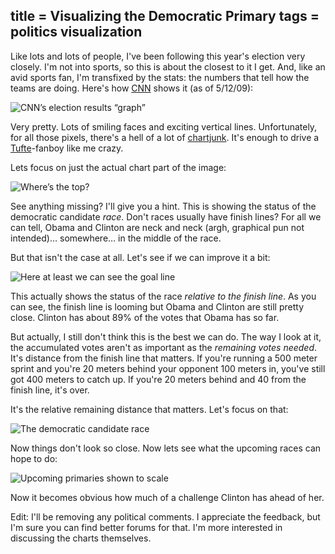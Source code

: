 title = Visualizing the Democratic Primary
tags = politics visualization
---
Like lots and lots of people, I've been following this year's election very
closely. I'm not into sports, so this is about the closest to it I get. And,
like an avid sports fan, I'm transfixed by the stats: the numbers that tell
how the teams are doing. Here's how [CNN](http://www.cnn.com/ELECTION/2008/) shows it (as of 5/12/09):


![CNN’s election results “graph”](http://journal.stuffwithstuff.com/wp-content/uploads/2008/05/cnn.png)


Very pretty. Lots of smiling faces and exciting vertical lines. Unfortunately,
for all those pixels, there's a hell of a lot of [chartjunk](http://en.wikipedia.org/wiki/Chartjunk). It's enough
to drive a [Tufte](http://www.edwardtufte.com/tufte/newet)-fanboy like me crazy.


Lets focus on just the actual chart part of the image:

![Where’s the top?](http://journal.stuffwithstuff.com/wp-content/uploads/2008/05/cnn-bars.png)


See anything missing? I'll give you a hint. This is showing the status of the
democratic candidate _race_. Don't races usually have finish lines? For all we
can tell, Obama and Clinton are neck and neck (argh, graphical pun not
intended)… somewhere… in the middle of the race.

But that isn't the case at all. Let's see if we can improve it a bit:

![Here at least we can see the goal line](http://journal.stuffwithstuff.com/wp-content/uploads/2008/05/ok-graph.png)


This actually shows the status of the race _relative to the finish line_. As
you can see, the finish line is looming but Obama and Clinton are still pretty
close. Clinton has about 89% of the votes that Obama has so far.

But actually, I still don't think this is the best we can do. The way I look
at it, the accumulated votes aren't as important as the _remaining votes
needed_. It's distance from the finish line that matters. If you're running a
500 meter sprint and you're 20 meters behind your opponent 100 meters in,
you've still got 400 meters to catch up. If you're 20 meters behind and 40
from the finish line, it's over.

It's the relative remaining distance that matters. Let's focus on that:

![The democratic candidate race](http://journal.stuffwithstuff.com/wp-content/uploads/2008/05/better-graph.png)


Now things don't look so close. Now lets see what the upcoming races can hope
to do:

![Upcoming primaries shown to scale](http://journal.stuffwithstuff.com/wp-content/uploads/2008/05/upcoming-graph.png)


Now it becomes obvious how much of a challenge Clinton has ahead of her.

Edit: I'll be removing any political comments. I appreciate the feedback, but
I'm sure you can find better forums for that. I'm more interested in
discussing the charts themselves.
